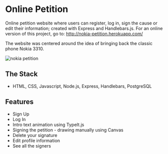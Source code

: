 # Online Petition
Online petition website where users can register, log in, sign the cause or edit their information; created with Express and Handlebars.js. For an online version of this project, go to: http://nokia-petition.herokuapp.com/

The website was centered around the idea of bringing back the classic phone Nokia 3310.

![nokia petition](https://i.ibb.co/NLMTWZZ/Screen-Shot-2019-11-07-at-16-16-43.png)

## The Stack

* HTML, CSS, Javascript, Node.js, Express, Handlebars, PostgreSQL

## Features

* Sign Up
* Log In
* Intro text animation using TypeIt.js
* Signing the petition - drawing manually using Canvas
* Delete your signature
* Edit profile information
* See all the signers

